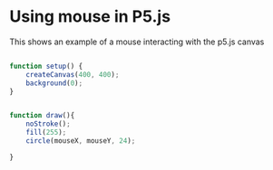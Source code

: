 # Using mouse in P5.js

This shows an example of a mouse interacting with the p5.js canvas

```js

function setup() {
    createCanvas(400, 400);
    background(0);
}


function draw(){
    noStroke();
    fill(255);
    circle(mouseX, mouseY, 24);

}
```